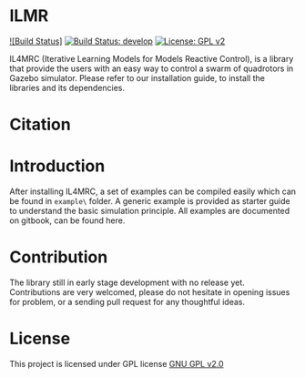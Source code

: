# ILMR

[![Build Status]](https://travis-ci.com/shrit/QCopters) [![Build Status: develop](https://travis-ci.com/shrit/QCopters.svg?token=ERsskMDsU2icrkrWzj6i&branch=develop)](https://travis-ci.com/shrit/QCopters) [![License: GPL v2](https://img.shields.io/badge/License-GPL%20v2-blue.svg)](https://www.gnu.org/licenses/old-licenses/gpl-2.0.en.html)

IL4MRC (Iterative Learning Models for Models Reactive Control), is a library that provide the users with an easy way to control a swarm of quadrotors in Gazebo simulator.
Please refer to our installation guide, to install the libraries and its dependencies.

# Citation

# Introduction
After installing IL4MRC, a set of examples can be compiled easily which can be found in `example\` folder.
A generic example is provided as starter guide to understand the basic simulation principle.
All examples are documented on gitbook, can be found here.

# Contribution
The library still in early stage development with no release yet. Contributions are
very welcomed, please do not hesitate in opening issues for problem, or a
sending pull request for any thoughtful ideas.

# License

This project is licensed under GPL license [GNU GPL v2.0](https://choosealicense.com/licenses/gpl-2.0/)

